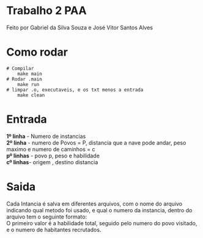 # Trabalho 2 PAA
Feito por Gabriel da Silva Souza e José Vitor Santos Alves
# Como rodar
    # Compilar
        make main 
    # Rodar .main
        make run 
    # limpar .o, executaveis, e os txt menos a entrada
        make clean
# Entrada
**1º linha** - Numero de instancias<br>
**2º linha** - numero de Povos = P, distancia que a nave pode andar, peso maximo e numero de caminhos = c<br>
**pº linhas** - povo p, peso e habilidade <br>
**cº linhas**- origem , destino distancia <br>

# Saida
Cada Intancia é salva em diferentes arquivos, com o nome do arquivo indicando qual metodo foi usado, e qual o numero da instancia, dentro do arquivo tem o seguinte formato:<br>
O primeiro valor é a habilidade total, seguido pelo numero do povo visitado, e o numero de habitantes recrutados.
